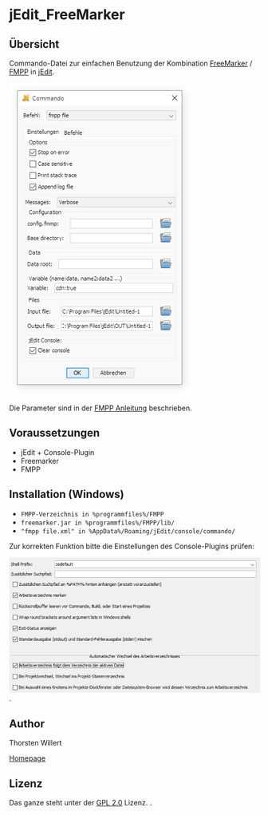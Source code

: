 # jEdit_FreeMarker

## Übersicht

Commando-Datei zur einfachen Benutzung der Kombination <a href="https://freemarker.apache.org/">FreeMarker</a> / <a href="http://fmpp.sourceforge.net/index.html">FMPP</a> in <a href="http://www.jedit.org/">jEdit</a>.

![](/images/jEdit_fmpp.PNG)


Die Parameter sind in der [FMPP Anleitung](http://fmpp.sourceforge.net/commandline.html) beschrieben.

## Voraussetzungen

- jEdit + Console-Plugin
- Freemarker
- FMPP


## Installation (Windows)

- `FMPP-Verzeichnis in %programmfiles%/FMPP`
- `freemarker.jar in %programmfiles%/FMPP/lib/`
- `"fmpp file.xml" in %AppData%/Roaming/jEdit/console/commando/`

Zur korrekten Funktion bitte die Einstellungen des Console-Plugins prüfen:

![](/images/Freemarker_jEdit_Console_SystemShell.png).


 ## Author
 Thorsten Willert

 [Homepage](https://www.thorsten-willert.de/software/jedit/commando-files)

 ## Lizenz
 Das ganze steht unter der [GPL 2.0](https://github.com/THWillert/HomeMatic_CSS/blob/master/LICENSE) Lizenz.
.
